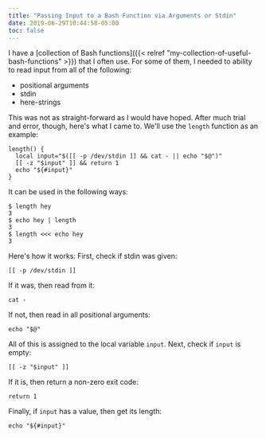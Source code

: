 ```yaml
---
title: "Passing Input to a Bash Function via Arguments or Stdin"
date: 2019-06-29T10:44:58-05:00
toc: false
---
```


I have a [collection of Bash functions]({{< relref "my-collection-of-useful-bash-functions" >}}) that I often use. For some of them, I needed to ability to read input from all of the following:

- positional arguments
- stdin
- here-strings

This was not as straight-forward as I would have hoped. After much trial and error, though, here's what I came to. We'll use the `length` function as an example:
```
length() {
  local input="$([[ -p /dev/stdin ]] && cat - || echo "$@")"
  [[ -z "$input" ]] && return 1 
  echo "${#input}"
}
```

It can be used in the following ways:
```
$ length hey
3
$ echo hey | length
3
$ length <<< echo hey
3
```

Here's how it works: First, check if stdin was given:
```
[[ -p /dev/stdin ]]
```

If it was, then read from it:
```
cat -
```

If not, then read in all positional arguments:
```
echo "$@"
```

All of this is assigned to the local variable `input`. Next, check if `input` is empty:
```
[[ -z "$input" ]]
```

If it is, then return a non-zero exit code:
```
return 1 
```

Finally, if `input` has a value, then get its length:
```
echo "${#input}"
```
